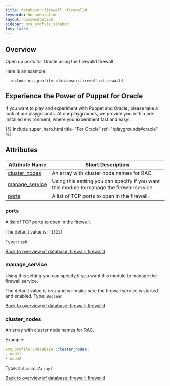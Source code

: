 ```yaml
---
title: database::firewall::firewalld
keywords: documentation
layout: documentation
sidebar: ora_profile_sidebar
toc: false
---
```

## Overview

Open up ports for Oracle using the firewalld firewall

Here is an example:

```puppet
  include ora_profile::database::firewall::firewalld
```





## Experience the Power of Puppet for Oracle

If you want to play and experiment with Puppet and Oracle, please take a look at our playgrounds. At our playgrounds, we provide you with a pre-installed environment, where you experiment fast and easy.

{% include super_hero.html title="For Oracle" ref="/playgrounds#oracle" %}


## Attributes



Attribute Name                                                  | Short Description                                                                          |
--------------------------------------------------------------- | ------------------------------------------------------------------------------------------ |
[cluster_nodes](#database::firewall::firewalld_cluster_nodes)   | An array with cluster node names for RAC.                                                  |
[manage_service](#database::firewall::firewalld_manage_service) | Using this setting you can specify if you want this module to manage the firewall service. |
[ports](#database::firewall::firewalld_ports)                   | A list of TCP ports to open in the firewall.                                               |




### ports<a name='database::firewall::firewalld_ports'>

A list of TCP ports to open in the firewall.

The default value is: `[1521]`


Type: `Hash`


[Back to overview of database::firewall::firewalld](#attributes)

### manage_service<a name='database::firewall::firewalld_manage_service'>

Using this setting you can specify if you want this module to manage the firewall service.

The default value is `true` and will make sure the firewall service is started and enabled.
Type: `Boolean`


[Back to overview of database::firewall::firewalld](#attributes)

### cluster_nodes<a name='database::firewall::firewalld_cluster_nodes'>

An array with cluster node names for RAC.

Example:
```yaml
ora_profile::database::cluster_nodes:
- node1
- node2
```

Type: `Optional[Array]`


[Back to overview of database::firewall::firewalld](#attributes)
